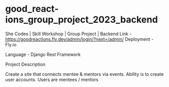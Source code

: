# good_react-ions_group_project_2023_backend

She Codes | Skill Workshop | Group Project | Backend 
Link - https://goodreactions.fly.dev/admin/login/?next=/admin/
Deployment - Fly.io

Language - Django Rest Framework 

Project Description 

Create a site that connects mentee & mentors via events. 
Ability is to create user accounts. Users are mentees / mentors 

